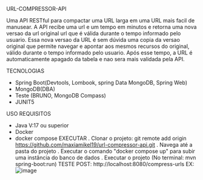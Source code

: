 URL-COMPRESSOR-API

Uma API RESTful para compactar uma URL larga em uma URL mais facil de manusear. A API recibe uma url e um tempo em minutos e retorna uma nova versao da url original url que é válida durante o tempo informado pelo usuario. Essa nova versao da URL é sem  dúvida uma copia da versao original que permite navegar e apontar aos mesmos recursos do original,  válido durante o tempo informado pelo usuario. Após esse tempo, a URL é automaticamente apagado da tabela e nao sera mais validada pela API.

TECNOLOGIAS
- Spring Boot(Devtools, Lombook, spring Data MongoDB, Spring Web)
- MongoDB(DBA)
- Teste (BRUNO, MongoDB Compass)
- JUNIT5

USO
  REQUISITOS
  - Java V:17 ou superior
  - Docker
  - docker compose
EXECUTAR
 . Clonar o projeto: git remote add origin https://github.com/maxiamikel19/url-compressor-api.git
 . Navega até a pasta do projeto
 . Executar o comando "docker compose up" para subir uma instância do banco de dados
 . Executar o projeto (No terminal: mvn spring-boot:run)
TESTE
POST: http://localhost:8080/compress-urls
EX:
![image](https://github.com/user-attachments/assets/fde75de7-f312-4ee6-8078-f56858aab64b)

  

